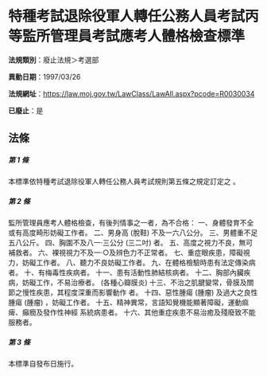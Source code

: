 # 特種考試退除役軍人轉任公務人員考試丙等監所管理員考試應考人體格檢查標準

**法規類別**：廢止法規＞考選部

**異動日期**：1997/03/26  

**法規網址**：https://law.moj.gov.tw/LawClass/LawAll.aspx?pcode=R0030034

**已廢止**：是



## 法條
##### 第 1 條
本標準依特種考試退除役軍人轉任公務人員考試規則第五條之規定訂定之
。

##### 第 2 條
監所管理員應考人體格檢查，有後列情事之一者，為不合格：
一、身體發育不全或有高度畸形妨礙工作者。
二、男身高 (脫鞋) 不及一六八公分。
三、男體重不足五八公斤。
四、胸圍不及八一‧三公分 (三二吋) 者。
五、高度之視力不良，無可補救者。
六、裸視視力不及一‧○及辨色力不正常者。
七、重症眼疾患，障礙視力，妨礙工作者。
八、聽力不良妨礙工作者。
九、在體格檢驗時患有法定傳染病者。
十、有梅毒性疾病者。
十一、患有活動性肺結核病者。
十二、胸部內臟疾病，妨礙工作，不易治療者。 (各種心瓣膜炎)
十三、不治之肌腱變常，骨膜及關節之慢性疾患，其程度深重而影響動作
      者。
十四、惡性腫瘍 (腫瘤) 及過大之良性腫瘍 (腫瘤) ，妨礙工作者。
十五、精神異常，言語知覺機能顯著障礙，運動痲痺、癲癇及發作性神經
      系統病患者。
十六、其他重症疾患不易治癒及殘廢致不能服務者。

##### 第 3 條
本標準自發布日施行。



